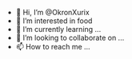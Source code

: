 - 👋 Hi, I’m @OkronXurix
- 👀 I’m interested in food
- 🌱 I’m currently learning ...
- 💞️ I’m looking to collaborate on ...
- 📫 How to reach me ...

<!---
OkronXurix/OkronXurix is a ✨ special ✨ repository because its `README.md` (this file) appears on your GitHub profile.
You can click the Preview link to take a look at your changes.
--->

